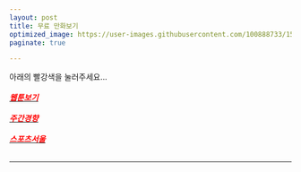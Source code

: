 ```yaml
---
layout: post
title: 무료 만화보기
optimized_image: https://user-images.githubusercontent.com/100888733/156873474-4553af03-22f9-46f4-b3e9-1edaae7d432a.jpg
paginate: true

---
```

아래의 빨강색을 눌러주세요...<br> <br>
[<span style="color:red">***웹툰보기***</span>](https://newtoki123.com/webtoon?toon=%EC%9D%BC%EB%B0%98%EC%9B%B9%ED%88%B0)<br> <br>
[<span style="color:red">***주간경향***</span>](http://sports.khan.co.kr/comics/comics_genre.html)<br> <br>
[<span style="color:red">***스포츠서울***</span>](http://comic.sportsseoul.com/)<br> <br>

---
